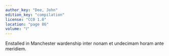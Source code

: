 ```yaml
---
author_key: "Dee, John"
edition_key: "compilation"
license: "CC0 1.0"
location: "page 86"
volume: "Ⅰ"
---
```

Enstalled in Manchester wardenship inter nonam et undecimam horam ante
meridiem.
